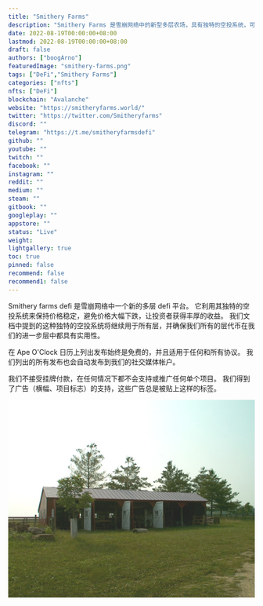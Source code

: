 ```yaml
---
title: "Smithery Farms"
description: "Smithery Farms 是雪崩网络中的新型多层农场，具有独特的空投系统，可保持价格稳定并避免大量抛售以返回良好的收益。"
date: 2022-08-19T00:00:00+08:00
lastmod: 2022-08-19T00:00:00+08:00
draft: false
authors: ["boogArno"]
featuredImage: "smithery-farms.png"
tags: ["DeFi","Smithery Farms"]
categories: ["nfts"]
nfts: ["DeFi"]
blockchain: "Avalanche"
website: "https://smitheryfarms.world/"
twitter: "https://twitter.com/Smitheryfarms"
discord: ""
telegram: "https://t.me/smitheryfarmsdefi"
github: ""
youtube: ""
twitch: ""
facebook: ""
instagram: ""
reddit: ""
medium: ""
steam: ""
gitbook: ""
googleplay: ""
appstore: ""
status: "Live"
weight: 
lightgallery: true
toc: true
pinned: false
recommend: false
recommend1: false
---
```

Smithery farms defi 是雪崩网络中一个新的多层 defi 平台。 它利用其独特的空投系统来保持价格稳定，避免价格大幅下跌，让投资者获得丰厚的收益。 我们文档中提到的这种独特的空投系统将继续用于所有层，并确保我们所有的层代币在我们的进一步层中都具有实用性。

在 Ape O'Clock 日历上列出发布始终是免费的，并且适用于任何和所有协议。 我们列出的所有发布也会自动发布到我们的社交媒体帐户。

我们不接受挂牌付款，在任何情况下都不会支持或推广任何单个项目。 我们得到了广告（横幅、项目标志）的支持，这些广告总是被贴上这样的标签。

![SlateRunFarm0032](SlateRunFarm0032.jpg)